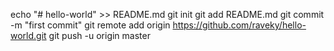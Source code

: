 echo "# hello-world" >> README.md
git init
git add README.md
git commit -m "first commit"
git remote add origin https://github.com/raveky/hello-world.git
git push -u origin master
